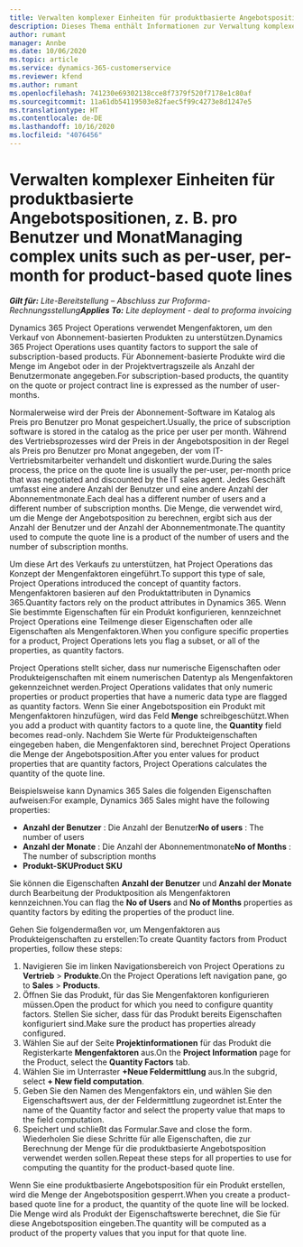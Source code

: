 ```yaml
---
title: Verwalten komplexer Einheiten für produktbasierte Angebotspositionen, z. B. pro Benutzer und Monat
description: Dieses Thema enthält Informationen zur Verwaltung komplexer Einheiten für produktbasierte Angebotspositionen.
author: rumant
manager: Annbe
ms.date: 10/06/2020
ms.topic: article
ms.service: dynamics-365-customerservice
ms.reviewer: kfend
ms.author: rumant
ms.openlocfilehash: 741230e69302138cce8f7379f520f7178e1c80af
ms.sourcegitcommit: 11a61db54119503e82faec5f99c4273e8d1247e5
ms.translationtype: HT
ms.contentlocale: de-DE
ms.lasthandoff: 10/16/2020
ms.locfileid: "4076456"
---
```

# <a name="managing-complex-units-such-as-per-user-per-month-for-product-based-quote-lines"></a><span data-ttu-id="8e48c-103">Verwalten komplexer Einheiten für produktbasierte Angebotspositionen, z. B. pro Benutzer und Monat</span><span class="sxs-lookup"><span data-stu-id="8e48c-103">Managing complex units such as per-user, per-month for product-based quote lines</span></span>

<span data-ttu-id="8e48c-104">_**Gilt für:** Lite-Bereitstellung – Abschluss zur Proforma-Rechnungsstellung_</span><span class="sxs-lookup"><span data-stu-id="8e48c-104">_**Applies To:** Lite deployment - deal to proforma invoicing_</span></span>

<span data-ttu-id="8e48c-105">Dynamics 365 Project Operations verwendet Mengenfaktoren, um den Verkauf von Abonnement-basierten Produkten zu unterstützen.</span><span class="sxs-lookup"><span data-stu-id="8e48c-105">Dynamics 365 Project Operations uses quantity factors to support the sale of subscription-based products.</span></span> <span data-ttu-id="8e48c-106">Für Abonnement-basierte Produkte wird die Menge im Angebot oder in der Projektvertragszeile als Anzahl der Benutzermonate angegeben.</span><span class="sxs-lookup"><span data-stu-id="8e48c-106">For subscription-based products, the quantity on the quote or project contract line is expressed as the number of user-months.</span></span>

<span data-ttu-id="8e48c-107">Normalerweise wird der Preis der Abonnement-Software im Katalog als Preis pro Benutzer pro Monat gespeichert.</span><span class="sxs-lookup"><span data-stu-id="8e48c-107">Usually, the price of subscription software is stored in the catalog as the price per user per month.</span></span> <span data-ttu-id="8e48c-108">Während des Vertriebsprozesses wird der Preis in der Angebotsposition in der Regel als Preis pro Benutzer pro Monat angegeben, der vom IT-Vertriebsmitarbeiter verhandelt und diskontiert wurde.</span><span class="sxs-lookup"><span data-stu-id="8e48c-108">During the sales process, the price on the quote line is usually the per-user, per-month price that was negotiated and discounted by the IT sales agent.</span></span> <span data-ttu-id="8e48c-109">Jedes Geschäft umfasst eine andere Anzahl der Benutzer und eine andere Anzahl der Abonnementmonate.</span><span class="sxs-lookup"><span data-stu-id="8e48c-109">Each deal has a different number of users and a different number of subscription months.</span></span> <span data-ttu-id="8e48c-110">Die Menge, die verwendet wird, um die Menge der Angebotsposition zu berechnen, ergibt sich aus der Anzahl der Benutzer und der Anzahl der Abonnementmonate.</span><span class="sxs-lookup"><span data-stu-id="8e48c-110">The quantity used to compute the quote line is a product of the number of users and the number of subscription months.</span></span>

<span data-ttu-id="8e48c-111">Um diese Art des Verkaufs zu unterstützen, hat Project Operations das Konzept der Mengenfaktoren eingeführt.</span><span class="sxs-lookup"><span data-stu-id="8e48c-111">To support this type of sale, Project Operations introduced the concept of quantity factors.</span></span> <span data-ttu-id="8e48c-112">Mengenfaktoren basieren auf den Produktattributen in Dynamics 365.</span><span class="sxs-lookup"><span data-stu-id="8e48c-112">Quantity factors rely on the product attributes in Dynamics 365.</span></span> <span data-ttu-id="8e48c-113">Wenn Sie bestimmte Eigenschaften für ein Produkt konfigurieren, kennzeichnet Project Operations eine Teilmenge dieser Eigenschaften oder alle Eigenschaften als Mengenfaktoren.</span><span class="sxs-lookup"><span data-stu-id="8e48c-113">When you configure specific properties for a product, Project Operations lets you flag a subset, or all of the properties, as quantity factors.</span></span>

<span data-ttu-id="8e48c-114">Project Operations stellt sicher, dass nur numerische Eigenschaften oder Produkteigenschaften mit einem numerischen Datentyp als Mengenfaktoren gekennzeichnet werden.</span><span class="sxs-lookup"><span data-stu-id="8e48c-114">Project Operations validates that only numeric properties or product properties that have a numeric data type are flagged as quantity factors.</span></span> <span data-ttu-id="8e48c-115">Wenn Sie einer Angebotsposition ein Produkt mit Mengenfaktoren hinzufügen, wird das Feld **Menge** schreibgeschützt.</span><span class="sxs-lookup"><span data-stu-id="8e48c-115">When you add a product with quantity factors to a quote line, the **Quantity** field becomes read-only.</span></span> <span data-ttu-id="8e48c-116">Nachdem Sie Werte für Produkteigenschaften eingegeben haben, die Mengenfaktoren sind, berechnet Project Operations die Menge der Angebotsposition.</span><span class="sxs-lookup"><span data-stu-id="8e48c-116">After you enter values for product properties that are quantity factors, Project Operations calculates the quantity of the quote line.</span></span>

<span data-ttu-id="8e48c-117">Beispielsweise kann Dynamics 365 Sales die folgenden Eigenschaften aufweisen:</span><span class="sxs-lookup"><span data-stu-id="8e48c-117">For example, Dynamics 365 Sales might have the following properties:</span></span>

- <span data-ttu-id="8e48c-118">**Anzahl der Benutzer** : Die Anzahl der Benutzer</span><span class="sxs-lookup"><span data-stu-id="8e48c-118">**No of users** : The number of users</span></span>
- <span data-ttu-id="8e48c-119">**Anzahl der Monate** : Die Anzahl der Abonnementmonate</span><span class="sxs-lookup"><span data-stu-id="8e48c-119">**No of Months** : The number of subscription months</span></span>
- <span data-ttu-id="8e48c-120">**Produkt-SKU**</span><span class="sxs-lookup"><span data-stu-id="8e48c-120">**Product SKU**</span></span>

<span data-ttu-id="8e48c-121">Sie können die Eigenschaften **Anzahl der Benutzer** und **Anzahl der Monate** durch Bearbeitung der Produktposition als Mengenfaktoren kennzeichnen.</span><span class="sxs-lookup"><span data-stu-id="8e48c-121">You can flag the **No of Users** and **No of Months** properties as quantity factors by editing the properties of the product line.</span></span>

<span data-ttu-id="8e48c-122">Gehen Sie folgendermaßen vor, um Mengenfaktoren aus Produkteigenschaften zu erstellen:</span><span class="sxs-lookup"><span data-stu-id="8e48c-122">To create Quantity factors from Product properties, follow these steps:</span></span>

1. <span data-ttu-id="8e48c-123">Navigieren Sie im linken Navigationsbereich von Project Operations zu **Vertrieb** > **Produkte**.</span><span class="sxs-lookup"><span data-stu-id="8e48c-123">On the Project Operations left navigation pane, go to **Sales** > **Products**.</span></span>
2. <span data-ttu-id="8e48c-124">Öffnen Sie das Produkt, für das Sie Mengenfaktoren konfigurieren müssen.</span><span class="sxs-lookup"><span data-stu-id="8e48c-124">Open the product for which you need to configure quantity factors.</span></span> <span data-ttu-id="8e48c-125">Stellen Sie sicher, dass für das Produkt bereits Eigenschaften konfiguriert sind.</span><span class="sxs-lookup"><span data-stu-id="8e48c-125">Make sure the product has properties already configured.</span></span>
3. <span data-ttu-id="8e48c-126">Wählen Sie auf der Seite **Projektinformationen** für das Produkt die Registerkarte **Mengenfaktoren** aus.</span><span class="sxs-lookup"><span data-stu-id="8e48c-126">On the **Project Information** page for the Product, select the **Quantity Factors** tab.</span></span>
4. <span data-ttu-id="8e48c-127">Wählen Sie im Unterraster **+Neue Feldermittlung** aus.</span><span class="sxs-lookup"><span data-stu-id="8e48c-127">In the subgrid, select **+ New field computation**.</span></span>
5. <span data-ttu-id="8e48c-128">Geben Sie den Namen des Mengenfaktors ein, und wählen Sie den Eigenschaftswert aus, der der Feldermittlung zugeordnet ist.</span><span class="sxs-lookup"><span data-stu-id="8e48c-128">Enter the name of the Quantity factor and select the property value that maps to the field computation.</span></span>
6. <span data-ttu-id="8e48c-129">Speichert und schließt das Formular.</span><span class="sxs-lookup"><span data-stu-id="8e48c-129">Save and close the form.</span></span> <span data-ttu-id="8e48c-130">Wiederholen Sie diese Schritte für alle Eigenschaften, die zur Berechnung der Menge für die produktbasierte Angebotsposition verwendet werden sollen.</span><span class="sxs-lookup"><span data-stu-id="8e48c-130">Repeat these steps for all properties to use for computing the quantity for the product-based quote line.</span></span>

<span data-ttu-id="8e48c-131">Wenn Sie eine produktbasierte Angebotsposition für ein Produkt erstellen, wird die Menge der Angebotsposition gesperrt.</span><span class="sxs-lookup"><span data-stu-id="8e48c-131">When you create a product-based quote line for a product, the quantity of the quote line will be locked.</span></span> <span data-ttu-id="8e48c-132">Die Menge wird als Produkt der Eigenschaftswerte berechnet, die Sie für diese Angebotsposition eingeben.</span><span class="sxs-lookup"><span data-stu-id="8e48c-132">The quantity will be computed as a product of the property values that you input for that quote line.</span></span>
